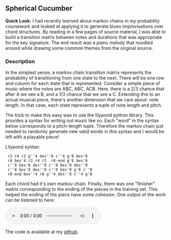 ## Spherical Cucumber

**Quick Look:** I had recently learned about markov chains in my probability coursework and looked at applying it to generate blues improvisations over chord structures. By reading in a few pages of source material, I was able to build a transition matrix between notes and durations that was appropriate for the key signature. The end result was a piano melody that noodled around while drawing some common themes from the original source.  

### Description

In the simplest sense, a markov chain transition matrix represents the probability of transitioning from one state to the next. There will be one row and column for each state that is represented. Consider a simple piece of music where the notes are ABC, ABC, ACB. Here, there is a 2/3 chance that after A we see a B, and a 1/3 chance that we see a C. Extending this to an actual musical piece, there's another dimension that we care about: note length. In that case, each state represents a tuple of note length and pitch.

The trick to make this easy was to use the lilypond python library. This provides a syntax for writing out music like so. Each "word" in the syntax below corresponds to a pitch-length tuple. Therefore the markov chain just needed to randomly generate new valid words in this syntax and I would be left with a playable piece! 

Lilypond syntax:
```
 r2 r4 r2 g''4 des''8 c''4 g'8 bes'8 
 r4 bes'4 r2 r4 r2  r8-end g'8 bes'8 
 c''8 bes'8 des''8 c''8 bes'8 des''8 
 c''8 bes'8 des''8 c''8 bes'8 g'8 c''8  
 r8-end bes''4 r8 g''4 des''8 c''4 g'8
```

 Each chord had it's own markov chain. Finally, there was one "finisher" matrix corresponding to the ending of the pieces in the training set. This helped the ending of the piece have some cohesion. One output of the work can be listened to here:

<audio controls>
  <source src="https://sunnybala.com/portfolio/files/algoblues.mp3" type="audio/mpeg">
</audio>

The code is available at my <a href="https://github.com/sunnybala/AlgoBlues">github</a>.